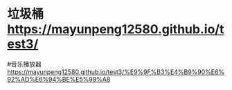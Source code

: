 # 垃圾桶 https://mayunpeng12580.github.io/test3/
#音乐播放器 https://mayunpeng12580.github.io/test3/%E9%9F%B3%E4%B9%90%E6%92%AD%E6%94%BE%E5%99%A8
